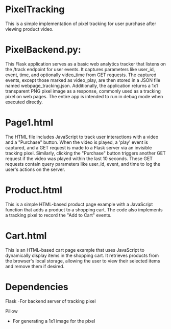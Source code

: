 # PixelTracking

This is a simple implementation of pixel tracking for user purchase after viewing product video.
# PixelBackend.py: 
  This Flask application serves as a basic web analytics tracker that listens on the /track endpoint for user events. It captures parameters like user_id, event, time, and optionally video_time from GET requests. The captured events, except those marked as video_play, are then stored in a JSON file named webpage_tracking.json. Additionally, the application returns a 1x1 transparent PNG pixel image as a response, commonly used as a tracking pixel on web pages. The entire app is intended to run in debug mode when executed directly.

  # Page1.html
  The HTML file includes JavaScript to track user interactions with a video and a "Purchase" button. When the video is played, a 'play' event is captured, and a GET request is made to a Flask server via an invisible tracking pixel. Similarly, clicking the "Purchase" button triggers another GET request if the video was played within the last 10 seconds. These GET requests contain query parameters like user_id, event, and time to log the user's actions on the server.

# Product.html
This is a simple HTML-based product page example with a JavaScript function that adds a product to a shopping cart. The code also implements a tracking pixel to record the "Add to Cart" events.

# Cart.html 
This is an HTML-based cart page example that uses JavaScript to dynamically display items in the shopping cart. It retrieves products from the browser's local storage, allowing the user to view their selected items and remove them if desired.

# Dependencies

Flask 
-For backend server of tracking pixel 

Pillow
- For generating a 1x1 image for the pixel 
